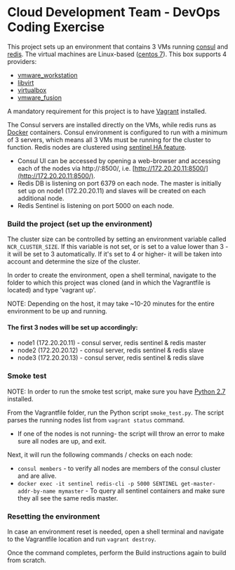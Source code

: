 # Cloud Development Team - DevOps Coding Exercise #
This project sets up an environment that contains 3 VMs running [consul](https://www.consul.io/) and [redis](https://redis.io/).
The virtual machines are Linux-based ([centos 7](https://atlas.hashicorp.com/centos/boxes/7)). This box supports 4 providers:
* [vmware_workstation](http://www.vmware.com/products/workstation.html)
* [libvirt](https://libvirt.org/)
* [virtualbox](https://www.virtualbox.org/)
* [vmware_fusion](http://www.vmware.com/products/fusion.html)

A mandatory requirement for this project is to have [Vagrant](https://www.vagrantup.com/) installed.

The Consul servers are installed directly on the VMs, while redis runs as [Docker](https://www.docker.com/) containers.
Consul environment is configured to run with a minimum of 3 servers, which means all 3 VMs must be running for the cluster to function.
Redis nodes are clustered using [sentinel HA feature](https://redis.io/topics/sentinel).
* Consul UI can be accessed by opening a web-browser and accessing each of the nodes via http://<ip>:8500/, i.e. [http://172.20.20.11:8500/](http://172.20.20.11:8500/).
* Redis DB is listening on port 6379 on each node. The master is initially set up on node1 (172.20.20.11) and slaves will be created on each additional node.
* Redis Sentinel is listening on port 5000 on each node.


### Build the project (set up the environment) ###

The cluster size can be controlled by setting an environment variable called `NCR_CLUSTER_SIZE`. 
If this variable is not set, or is set to a value lower than 3 - it will be set to 3 automatically. If it's set to 4 or higher- 
it will be taken into account and determine the size of the cluster.

In order to create the environment, open a shell terminal, navigate to the folder to which this project was cloned 
(and in which the Vagrantfile is located) and type 'vagrant up'.

NOTE: Depending on the host, it may take ~10-20 minutes for the entire environment to be up and running.

#### The first 3 nodes will be set up accordingly: ###
* node1 (172.20.20.11) - consul server, redis sentinel & redis master
* node2 (172.20.20.12) - consul server, redis sentinel & redis slave
* node3 (172.20.20.13) - consul server, redis sentinel & redis slave

### Smoke test ###

NOTE: In order to run the smoke test script, make sure you have [Python 2.7](https://www.python.org/downloads/release/python-2713/) installed.

From the Vagrantfile folder, run the Python script `smoke_test.py`.
The script parses the running nodes list from `vagrant status` command.
* If one of the nodes is not running- the script will throw an error to make sure all nodes are up, and exit.

Next, it will run the following commands / checks on each node:
* `consul members` - to verify all nodes are members of the consul cluster and are alive.
* `docker exec -it sentinel redis-cli -p 5000 SENTINEL get-master-addr-by-name mymaster` - To query all
  sentinel containers and make sure they all see the same redis master.

### Resetting the environment ###

In case an environment reset is needed, open a shell terminal and navigate to the Vagrantfile location and run `vagrant destroy`.

Once the command completes, perform the Build instructions again to build from scratch.
